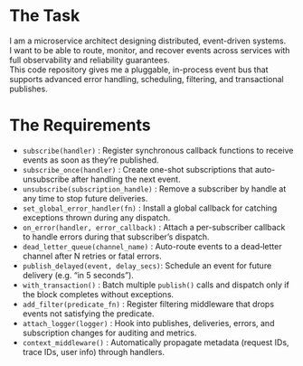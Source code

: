# The Task

I am a microservice architect designing distributed, event-driven systems.  
I want to be able to route, monitor, and recover events across services with full observability and reliability guarantees.  
This code repository gives me a pluggable, in-process event bus that supports advanced error handling, scheduling, filtering, and transactional publishes.

# The Requirements

* `subscribe(handler)`                : Register synchronous callback functions to receive events as soon as they’re published.  
* `subscribe_once(handler)`           : Create one-shot subscriptions that auto-unsubscribe after handling the next event.  
* `unsubscribe(subscription_handle)`  : Remove a subscriber by handle at any time to stop future deliveries.  
* `set_global_error_handler(fn)`      : Install a global callback for catching exceptions thrown during any dispatch.  
* `on_error(handler, error_callback)` : Attach a per-subscriber callback to handle errors during that subscriber’s dispatch.  
* `dead_letter_queue(channel_name)`   : Auto-route events to a dead‐letter channel after N retries or fatal errors.  
* `publish_delayed(event, delay_secs)`: Schedule an event for future delivery (e.g. “in 5 seconds”).  
* `with_transaction()`                : Batch multiple `publish()` calls and dispatch only if the block completes without exceptions.  
* `add_filter(predicate_fn)`          : Register filtering middleware that drops events not satisfying the predicate.  
* `attach_logger(logger)`             : Hook into publishes, deliveries, errors, and subscription changes for auditing and metrics.  
* `context_middleware()`              : Automatically propagate metadata (request IDs, trace IDs, user info) through handlers.  

